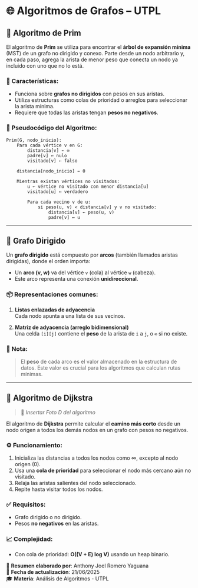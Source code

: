# 🌐 Algoritmos de Grafos – UTPL

## 🧠 Algoritmo de Prim

El algoritmo de **Prim** se utiliza para encontrar el **árbol de expansión mínima** (MST) de un grafo no dirigido y conexo. Parte desde un nodo arbitrario y, en cada paso, agrega la arista de menor peso que conecta un nodo ya incluido con uno que no lo está.

### 📌 Características:
- Funciona sobre **grafos no dirigidos** con pesos en sus aristas.
- Utiliza estructuras como colas de prioridad o arreglos para seleccionar la arista mínima.
- Requiere que todas las aristas tengan **pesos no negativos**.

### 🧮 Pseudocódigo del Algoritmo:

```pseudo
Prim(G, nodo_inicio):
    Para cada vértice v en G:
        distancia[v] ← ∞
        padre[v] ← nulo
        visitado[v] ← falso

    distancia[nodo_inicio] ← 0

    Mientras existan vértices no visitados:
        u ← vértice no visitado con menor distancia[u]
        visitado[u] ← verdadero

        Para cada vecino v de u:
            si peso(u, v) < distancia[v] y v no visitado:
                distancia[v] ← peso(u, v)
                padre[v] ← u
```

---

## 🔁 Grafo Dirigido

Un **grafo dirigido** está compuesto por **arcos** (también llamados aristas dirigidas), donde el orden importa:

- Un **arco (v, w)** va del vértice `v` (cola) al vértice `w` (cabeza).
- Este arco representa una conexión **unidireccional**.

### 📦 Representaciones comunes:

1. **Listas enlazadas de adyacencia**  
   Cada nodo apunta a una lista de sus vecinos.

2. **Matriz de adyacencia (arreglo bidimensional)**  
   Una celda `[i][j]` contiene el **peso** de la arista de `i` a `j`, o `∞` si no existe.

### 🧾 Nota:
> El **peso** de cada arco es el valor almacenado en la estructura de datos. Este valor es crucial para los algoritmos que calculan rutas mínimas.

---

## 📍 Algoritmo de Dijkstra

> 📸 *Insertar Foto D del algoritmo*

El algoritmo de **Dijkstra** permite calcular el **camino más corto** desde un nodo origen a todos los demás nodos en un grafo con pesos no negativos.

### ⚙️ Funcionamiento:
1. Inicializa las distancias a todos los nodos como ∞, excepto al nodo origen (0).
2. Usa una **cola de prioridad** para seleccionar el nodo más cercano aún no visitado.
3. Relaja las aristas salientes del nodo seleccionado.
4. Repite hasta visitar todos los nodos.

### ✅ Requisitos:
- Grafo dirigido o no dirigido.
- Pesos **no negativos** en las aristas.

### 📈 Complejidad:
- Con cola de prioridad: **O((V + E) log V)** usando un heap binario.

🧾 **Resumen elaborado por**: Anthony Joel Romero Yaguana  
📅 **Fecha de actualización**: 21/06/2025  
🎓 **Materia**: Análisis de Algoritmos - UTPL
